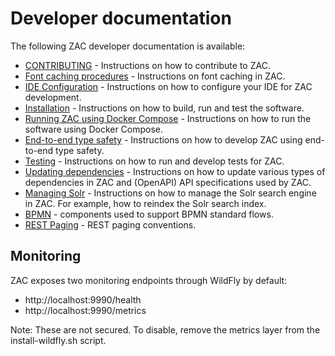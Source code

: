 # Developer documentation

The following ZAC developer documentation is available:

- [CONTRIBUTING](../../CONTRIBUTING.md) - Instructions on how to contribute to ZAC.
- [Font caching procedures](fontCachingProcedures.md) - Instructions on font caching in ZAC.
- [IDE Configuration](ideConfig.md) - Instructions on how to configure your IDE for ZAC development.
- [Installation](INSTALL.md) - Instructions on how to build, run and test the software.
- [Running ZAC using Docker Compose](installDockerCompose.md) - Instructions on how to run the software using Docker Compose.
- [End-to-end type safety](endToEndTypeSafety.md) - Instructions on how to develop ZAC using end-to-end type safety.
- [Testing](testing.md) - Instructions on how to run and develop tests for ZAC.
- [Updating dependencies](updatingDependencies.md) - Instructions on how to update various types of dependencies in ZAC
and (OpenAPI) API specifications used by ZAC.
- [Managing Solr](managingSolr.md) - Instructions on how to manage the Solr search engine in ZAC. 
For example, how to reindex the Solr search index.
- [BPMN](bpmn.md) - components used to support BPMN standard flows. 
- [REST Paging](paging.md) - REST paging conventions. 

## Monitoring
ZAC exposes two monitoring endpoints through WildFly by default:

- http://localhost:9990/health
- http://localhost:9990/metrics

Note: These are not secured. To disable, remove the metrics layer from the install-wildfly.sh script.
